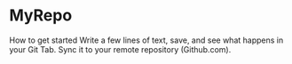 # MyRepo
How to get started 
Write a few lines of text, save, and see what happens in your Git Tab. Sync it to your remote repository (Github.com).
